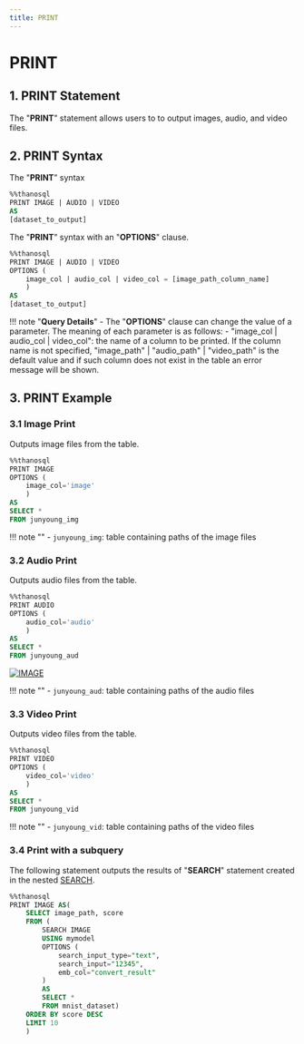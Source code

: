 ```yaml
---
title: PRINT
---
```


# __PRINT__

## __1. PRINT Statement__
The "__PRINT__" statement allows users to to output images, audio, and video files.

## __2. PRINT Syntax__

The "__PRINT__" syntax
```sql
%%thanosql
PRINT IMAGE | AUDIO | VIDEO
AS
[dataset_to_output]
```

The "__PRINT__" syntax with an "__OPTIONS__" clause.

```sql
%%thanosql
PRINT IMAGE | AUDIO | VIDEO
OPTIONS (
    image_col | audio_col | video_col = [image_path_column_name]
    )
AS
[dataset_to_output]
```

!!! note "__Query Details__"
    - The "__OPTIONS__" clause can change the value of a parameter. The meaning of each parameter is as follows:
        - "image_col | audio_col | video_col": the name of a column to be printed. If the column name is not specified, "image_path" | "audio_path" | "video_path" is the default value and if such column does not exist in the table an error message will be shown.

## __3. PRINT Example__

### __3.1 Image Print__

Outputs image files from the table.

```sql
%%thanosql
PRINT IMAGE
OPTIONS (
    image_col='image'
    )
AS
SELECT *
FROM junyoung_img
```

!!! note ""
    - `junyoung_img`: table containing paths of the image files

### __3.2 Audio Print__

Outputs audio files from the table.

```sql
%%thanosql
PRINT AUDIO
OPTIONS (
    audio_col='audio'
    )
AS
SELECT *
FROM junyoung_aud
```

[![IMAGE](/img/thanosql_syntax/query/PRINT/PRINT_img1.png)](/img/thanosql_syntax/query/PRINT/PRINT_img1.png)

!!! note ""
    - `junyoung_aud`: table containing paths of the audio files

### __3.3 Video Print__

Outputs video files from the table.

```sql
%%thanosql
PRINT VIDEO
OPTIONS (
    video_col='video'
    )
AS
SELECT *
FROM junyoung_vid
```

!!! note ""
    - `junyoung_vid`: table containing paths of the video files

### __3.4 Print with a subquery__

The following statement outputs the results of "__SEARCH__" statement created in the nested [SEARCH](/en/how-to_guides/ThanoSQL_query/SEARCH_SYNTAX). 

```sql
%%thanosql
PRINT IMAGE AS(
    SELECT image_path, score
    FROM (
        SEARCH IMAGE 
        USING mymodel
        OPTIONS (
            search_input_type="text",
            search_input="12345",
            emb_col="convert_result"
        )
        AS
        SELECT *
        FROM mnist_dataset)
    ORDER BY score DESC
    LIMIT 10
    )
```